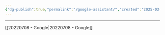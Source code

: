```yaml
---
{"dg-publish":true,"permalink":"/google-assistant/","created":"2025-03-21T11:25:16.000-04:00","updated":"2025-03-21T16:51:16.000-04:00"}
---
```


---

[[20220708 - Google\|20220708 - Google]]